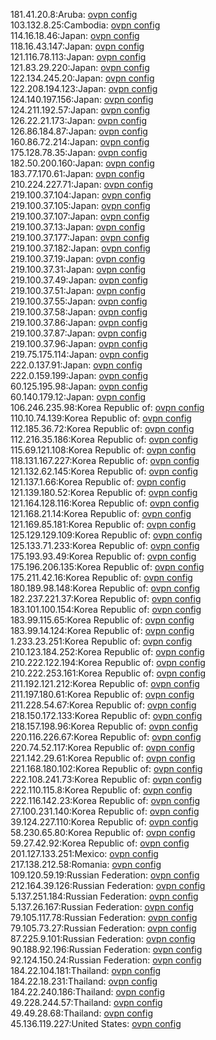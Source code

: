 181.41.20.8:Aruba: [ovpn config](vpn/181_41_20_8.ovpn)  
103.132.8.25:Cambodia: [ovpn config](vpn/103_132_8_25.ovpn)  
114.16.18.46:Japan: [ovpn config](vpn/114_16_18_46.ovpn)  
118.16.43.147:Japan: [ovpn config](vpn/118_16_43_147.ovpn)  
121.116.78.113:Japan: [ovpn config](vpn/121_116_78_113.ovpn)  
121.83.29.220:Japan: [ovpn config](vpn/121_83_29_220.ovpn)  
122.134.245.20:Japan: [ovpn config](vpn/122_134_245_20.ovpn)  
122.208.194.123:Japan: [ovpn config](vpn/122_208_194_123.ovpn)  
124.140.197.156:Japan: [ovpn config](vpn/124_140_197_156.ovpn)  
124.211.192.57:Japan: [ovpn config](vpn/124_211_192_57.ovpn)  
126.22.21.173:Japan: [ovpn config](vpn/126_22_21_173.ovpn)  
126.86.184.87:Japan: [ovpn config](vpn/126_86_184_87.ovpn)  
160.86.72.214:Japan: [ovpn config](vpn/160_86_72_214.ovpn)  
175.128.78.35:Japan: [ovpn config](vpn/175_128_78_35.ovpn)  
182.50.200.160:Japan: [ovpn config](vpn/182_50_200_160.ovpn)  
183.77.170.61:Japan: [ovpn config](vpn/183_77_170_61.ovpn)  
210.224.227.71:Japan: [ovpn config](vpn/210_224_227_71.ovpn)  
219.100.37.104:Japan: [ovpn config](vpn/219_100_37_104.ovpn)  
219.100.37.105:Japan: [ovpn config](vpn/219_100_37_105.ovpn)  
219.100.37.107:Japan: [ovpn config](vpn/219_100_37_107.ovpn)  
219.100.37.13:Japan: [ovpn config](vpn/219_100_37_13.ovpn)  
219.100.37.177:Japan: [ovpn config](vpn/219_100_37_177.ovpn)  
219.100.37.182:Japan: [ovpn config](vpn/219_100_37_182.ovpn)  
219.100.37.19:Japan: [ovpn config](vpn/219_100_37_19.ovpn)  
219.100.37.31:Japan: [ovpn config](vpn/219_100_37_31.ovpn)  
219.100.37.49:Japan: [ovpn config](vpn/219_100_37_49.ovpn)  
219.100.37.51:Japan: [ovpn config](vpn/219_100_37_51.ovpn)  
219.100.37.55:Japan: [ovpn config](vpn/219_100_37_55.ovpn)  
219.100.37.58:Japan: [ovpn config](vpn/219_100_37_58.ovpn)  
219.100.37.86:Japan: [ovpn config](vpn/219_100_37_86.ovpn)  
219.100.37.87:Japan: [ovpn config](vpn/219_100_37_87.ovpn)  
219.100.37.96:Japan: [ovpn config](vpn/219_100_37_96.ovpn)  
219.75.175.114:Japan: [ovpn config](vpn/219_75_175_114.ovpn)  
222.0.137.91:Japan: [ovpn config](vpn/222_0_137_91.ovpn)  
222.0.159.199:Japan: [ovpn config](vpn/222_0_159_199.ovpn)  
60.125.195.98:Japan: [ovpn config](vpn/60_125_195_98.ovpn)  
60.140.179.12:Japan: [ovpn config](vpn/60_140_179_12.ovpn)  
106.246.235.98:Korea Republic of: [ovpn config](vpn/106_246_235_98.ovpn)  
110.10.74.139:Korea Republic of: [ovpn config](vpn/110_10_74_139.ovpn)  
112.185.36.72:Korea Republic of: [ovpn config](vpn/112_185_36_72.ovpn)  
112.216.35.186:Korea Republic of: [ovpn config](vpn/112_216_35_186.ovpn)  
115.69.121.108:Korea Republic of: [ovpn config](vpn/115_69_121_108.ovpn)  
118.131.167.227:Korea Republic of: [ovpn config](vpn/118_131_167_227.ovpn)  
121.132.62.145:Korea Republic of: [ovpn config](vpn/121_132_62_145.ovpn)  
121.137.1.66:Korea Republic of: [ovpn config](vpn/121_137_1_66.ovpn)  
121.139.180.52:Korea Republic of: [ovpn config](vpn/121_139_180_52.ovpn)  
121.164.128.116:Korea Republic of: [ovpn config](vpn/121_164_128_116.ovpn)  
121.168.21.14:Korea Republic of: [ovpn config](vpn/121_168_21_14.ovpn)  
121.169.85.181:Korea Republic of: [ovpn config](vpn/121_169_85_181.ovpn)  
125.129.129.109:Korea Republic of: [ovpn config](vpn/125_129_129_109.ovpn)  
125.133.71.233:Korea Republic of: [ovpn config](vpn/125_133_71_233.ovpn)  
175.193.93.49:Korea Republic of: [ovpn config](vpn/175_193_93_49.ovpn)  
175.196.206.135:Korea Republic of: [ovpn config](vpn/175_196_206_135.ovpn)  
175.211.42.16:Korea Republic of: [ovpn config](vpn/175_211_42_16.ovpn)  
180.189.98.148:Korea Republic of: [ovpn config](vpn/180_189_98_148.ovpn)  
182.237.221.37:Korea Republic of: [ovpn config](vpn/182_237_221_37.ovpn)  
183.101.100.154:Korea Republic of: [ovpn config](vpn/183_101_100_154.ovpn)  
183.99.115.65:Korea Republic of: [ovpn config](vpn/183_99_115_65.ovpn)  
183.99.14.124:Korea Republic of: [ovpn config](vpn/183_99_14_124.ovpn)  
1.233.23.251:Korea Republic of: [ovpn config](vpn/1_233_23_251.ovpn)  
210.123.184.252:Korea Republic of: [ovpn config](vpn/210_123_184_252.ovpn)  
210.222.122.194:Korea Republic of: [ovpn config](vpn/210_222_122_194.ovpn)  
210.222.253.161:Korea Republic of: [ovpn config](vpn/210_222_253_161.ovpn)  
211.192.121.212:Korea Republic of: [ovpn config](vpn/211_192_121_212.ovpn)  
211.197.180.61:Korea Republic of: [ovpn config](vpn/211_197_180_61.ovpn)  
211.228.54.67:Korea Republic of: [ovpn config](vpn/211_228_54_67.ovpn)  
218.150.172.133:Korea Republic of: [ovpn config](vpn/218_150_172_133.ovpn)  
218.157.198.96:Korea Republic of: [ovpn config](vpn/218_157_198_96.ovpn)  
220.116.226.67:Korea Republic of: [ovpn config](vpn/220_116_226_67.ovpn)  
220.74.52.117:Korea Republic of: [ovpn config](vpn/220_74_52_117.ovpn)  
221.142.29.61:Korea Republic of: [ovpn config](vpn/221_142_29_61.ovpn)  
221.168.180.102:Korea Republic of: [ovpn config](vpn/221_168_180_102.ovpn)  
222.108.241.73:Korea Republic of: [ovpn config](vpn/222_108_241_73.ovpn)  
222.110.115.8:Korea Republic of: [ovpn config](vpn/222_110_115_8.ovpn)  
222.116.142.23:Korea Republic of: [ovpn config](vpn/222_116_142_23.ovpn)  
27.100.231.140:Korea Republic of: [ovpn config](vpn/27_100_231_140.ovpn)  
39.124.227.110:Korea Republic of: [ovpn config](vpn/39_124_227_110.ovpn)  
58.230.65.80:Korea Republic of: [ovpn config](vpn/58_230_65_80.ovpn)  
59.27.42.92:Korea Republic of: [ovpn config](vpn/59_27_42_92.ovpn)  
201.127.133.251:Mexico: [ovpn config](vpn/201_127_133_251.ovpn)  
217.138.212.58:Romania: [ovpn config](vpn/217_138_212_58.ovpn)  
109.120.59.19:Russian Federation: [ovpn config](vpn/109_120_59_19.ovpn)  
212.164.39.126:Russian Federation: [ovpn config](vpn/212_164_39_126.ovpn)  
5.137.251.184:Russian Federation: [ovpn config](vpn/5_137_251_184.ovpn)  
5.137.26.167:Russian Federation: [ovpn config](vpn/5_137_26_167.ovpn)  
79.105.117.78:Russian Federation: [ovpn config](vpn/79_105_117_78.ovpn)  
79.105.73.27:Russian Federation: [ovpn config](vpn/79_105_73_27.ovpn)  
87.225.9.101:Russian Federation: [ovpn config](vpn/87_225_9_101.ovpn)  
90.188.92.196:Russian Federation: [ovpn config](vpn/90_188_92_196.ovpn)  
92.124.150.24:Russian Federation: [ovpn config](vpn/92_124_150_24.ovpn)  
184.22.104.181:Thailand: [ovpn config](vpn/184_22_104_181.ovpn)  
184.22.18.231:Thailand: [ovpn config](vpn/184_22_18_231.ovpn)  
184.22.240.186:Thailand: [ovpn config](vpn/184_22_240_186.ovpn)  
49.228.244.57:Thailand: [ovpn config](vpn/49_228_244_57.ovpn)  
49.49.28.68:Thailand: [ovpn config](vpn/49_49_28_68.ovpn)  
45.136.119.227:United States: [ovpn config](vpn/45_136_119_227.ovpn)  
